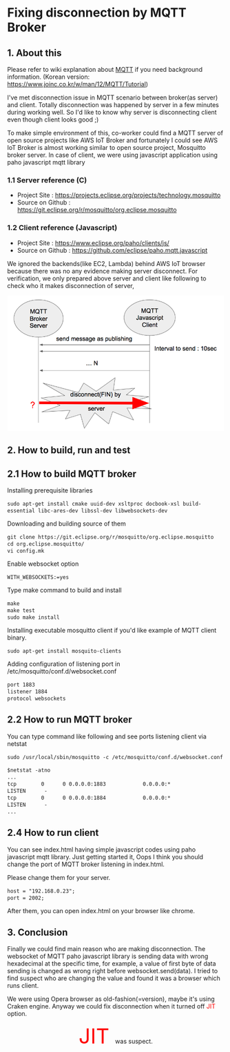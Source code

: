 
# Fixing disconnection by MQTT Broker

## 1. About this

Please refer to wiki explanation about <a href="https://en.wikipedia.org/wiki/MQTT">MQTT</a> if you need background information. (Korean version: https://www.joinc.co.kr/w/man/12/MQTT/Tutorial)

I've met disconnection issue in MQTT scenario between broker(as server) and client. Totally disconnection was happened by server in a few minutes during working well. So I'd like to know why server is disconnecting client even though client looks good ;)

To make simple environment of this, co-worker could find a MQTT server of open source projects like AWS IoT Broker and fortunately I could see AWS IoT Broker is almost working similar to open source project, Mosquitto broker server.
In case of client, we were using javascript application using paho javascript mqtt library




### 1.1 Server reference (C)
* Project Site : https://projects.eclipse.org/projects/technology.mosquitto
* Source on Github : https://git.eclipse.org/r/mosquitto/org.eclipse.mosquitto

### 1.2 Client reference (Javascript)
* Project Site : https://www.eclipse.org/paho/clients/js/
* Source on Github : https://github.com/eclipse/paho.mqtt.javascript

We ignored the backends(like EC2, Lambda) behind AWS IoT browser because there was no any evidence making server disconnect.
For verification, we only prepared above server and client like following to check who it makes disconnection of server, 

<img src="https://github.com/tehokang/public-figures/blob/master/mqtt/mqtt-server-disconnection.png?raw=true"></img>

## 2. How to build, run and test

## 2.1 How to build MQTT broker

Installing prerequisite libraries
~~~
sudo apt-get install cmake uuid-dev xsltproc docbook-xsl build-essential libc-ares-dev libssl-dev libwebsockets-dev
~~~

Downloading and building source of them 
~~~
git clone https://git.eclipse.org/r/mosquitto/org.eclipse.mosquitto
cd org.eclipse.mosquitto/
vi config.mk
~~~

Enable websocket option 
~~~
WITH_WEBSOCKETS:=yes
~~~

Type make command to build and install
~~~
make
make test
sudo make install
~~~

Installing executable mosquitto client if you'd like example of MQTT client binary.
~~~
sudo apt-get install mosquito-clients
~~~


Adding configuration of listening port in /etc/mosquitto/conf.d/websocket.conf
~~~
port 1883
listener 1884
protocol websockets
~~~



## 2.2 How to run MQTT broker

You can type command like following and see ports listening client via netstat
~~~
sudo /usr/local/sbin/mosquitto -c /etc/mosquitto/conf.d/websocket.conf
~~~

~~~
$netstat -atno
...
tcp        0      0 0.0.0.0:1883            0.0.0.0:*               LISTEN      -               
tcp        0      0 0.0.0.0:1884            0.0.0.0:*               LISTEN      - 
...
~~~


## 2.4 How to run client

You can see index.html having simple javascript codes using paho javascript mqtt library.
Just getting started it, Oops I think you should change the port of MQTT broker listening in index.html.

Please change them for your server.
~~~
host = "192.168.0.23";
port = 2002;
~~~

After them, you can open index.html on your browser like chrome.

## 3. Conclusion

Finally we could find main reason who are making disconnection. The websocket of MQTT paho javascript library is sending data with wrong hexadecimal at the specific time, for example, a value of first byte of data sending is changed as wrong right before websocket.send(data). I tried to find suspect who are changing the value and found it was a browser which runs client. 

We were using Opera browser as old-fashion(=version), maybe it's using Craken engine. 
Anyway we could fix disconnection when it turned off <font color=red>JIT</font> option.


<center><font size=10 color=red> JIT </font> was suspect.</center>

